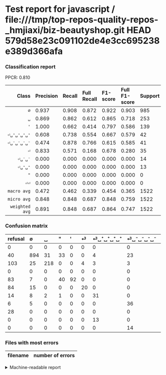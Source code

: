 # Test report for javascript / file:///tmp/top-repos-quality-repos-_hmjiaxi/biz-beautyshop.git HEAD 579d58e23c091102de4e3cc695238e389d366afa

### Classification report

PPCR: 0.810

| Class | Precision | Recall | Full Recall | F1-score | Full F1-score | Support | Full Support | PPCR |
|------:|:----------|:-------|:------------|:---------|:---------|:--------|:-------------|:-----|
| `∅` | 0.937| 0.908| 0.872| 0.922| 0.903| 985| 1025| 0.961 |
| `␣` | 0.869| 0.862| 0.612| 0.865| 0.718| 253| 356| 0.711 |
| `'` | 1.000| 0.662| 0.414| 0.797| 0.586| 139| 222| 0.626 |
| `⏎␣⁺␣⁺␣⁺␣⁺` | 0.608| 0.738| 0.554| 0.667| 0.579| 42| 56| 0.750 |
| `⏎␣⁻␣⁻␣⁻␣⁻` | 0.474| 0.878| 0.766| 0.615| 0.585| 41| 47| 0.872 |
| `⏎` | 0.833| 0.571| 0.168| 0.678| 0.280| 35| 119| 0.294 |
| `⏎␣⁻␣⁻` | 0.000| 0.000| 0.000| 0.000| 0.000| 14| 14| 1.000 |
| `⏎␣⁺␣⁺` | 0.000| 0.000| 0.000| 0.000| 0.000| 13| 13| 1.000 |
| `"` | 0.000| 0.000| 0.000| 0.000| 0.000| 0| 0| 0.000 |
| `⏎⏎` | 0.000| 0.000| 0.000| 0.000| 0.000| 0| 28| 0.000 |
| `macro avg` | 0.472| 0.462| 0.339| 0.454| 0.365| 1522| 1880| 0.810 |
| `micro avg` | 0.848| 0.848| 0.687| 0.848| 0.759| 1522| 1880| 0.810 |
| `weighted avg` | 0.891| 0.848| 0.687| 0.864| 0.747| 1522| 1880| 0.810 |

### Confusion matrix

|refusal|  ∅| ␣| "| '| ⏎| ⏎␣⁺␣⁺␣⁺␣⁺| ⏎␣⁻␣⁻␣⁻␣⁻| ⏎⏎| ⏎␣⁺␣⁺| ⏎␣⁻␣⁻| 
|:---|:---|:---|:---|:---|:---|:---|:---|:---|:---|:---|
|0 |0 |0 |0 |0 |0 |0 |0 |0 |0 |0 |
|40 |894 |31 |33 |0 |0 |4 |23 |0 |0 |0 |
|103 |25 |218 |0 |0 |4 |3 |3 |0 |0 |0 |
|0 |0 |0 |0 |0 |0 |0 |0 |0 |0 |0 |
|83 |7 |0 |40 |92 |0 |0 |0 |0 |0 |0 |
|84 |15 |0 |0 |0 |20 |0 |0 |0 |0 |0 |
|14 |8 |2 |1 |0 |0 |31 |0 |0 |0 |0 |
|6 |5 |0 |0 |0 |0 |0 |36 |0 |0 |0 |
|28 |0 |0 |0 |0 |0 |0 |0 |0 |0 |0 |
|0 |0 |0 |0 |0 |0 |13 |0 |0 |0 |0 |
|0 |0 |0 |0 |0 |0 |0 |14 |0 |0 |0 |

### Files with most errors

| filename | number of errors|
|:----:|:-----|

<details>
    <summary>Machine-readable report</summary>
```json
{
  "cl_report": {"\"": {"f1-score": 0.0, "precision": 0.0, "recall": 0.0, "support": 0}, "\u0027": {"f1-score": 0.7965367965367965, "precision": 1.0, "recall": 0.6618705035971223, "support": 139}, "macro avg": {"f1-score": 0.4543758351963699, "precision": 0.47204934957678873, "recall": 0.461871738585809, "support": 1522}, "micro avg": {"f1-score": 0.8482260183968463, "precision": 0.8482260183968463, "recall": 0.8482260183968463, "support": 1522}, "weighted avg": {"f1-score": 0.8638871296820669, "precision": 0.8908702347708207, "recall": 0.8482260183968463, "support": 1522}, "\u2205": {"f1-score": 0.9221248066013409, "precision": 0.9371069182389937, "recall": 0.9076142131979695, "support": 985}, "\u23ce": {"f1-score": 0.6779661016949152, "precision": 0.8333333333333334, "recall": 0.5714285714285714, "support": 35}, "\u23ce\u23ce": {"f1-score": 0.0, "precision": 0.0, "recall": 0.0, "support": 0}, "\u23ce\u2423\u207a\u2423\u207a": {"f1-score": 0.0, "precision": 0.0, "recall": 0.0, "support": 13}, "\u23ce\u2423\u207a\u2423\u207a\u2423\u207a\u2423\u207a": {"f1-score": 0.6666666666666666, "precision": 0.6078431372549019, "recall": 0.7380952380952381, "support": 42}, "\u23ce\u2423\u207b\u2423\u207b": {"f1-score": 0.0, "precision": 0.0, "recall": 0.0, "support": 14}, "\u23ce\u2423\u207b\u2423\u207b\u2423\u207b\u2423\u207b": {"f1-score": 0.6153846153846154, "precision": 0.47368421052631576, "recall": 0.8780487804878049, "support": 41}, "\u2423": {"f1-score": 0.8650793650793651, "precision": 0.8685258964143426, "recall": 0.8616600790513834, "support": 253}},
  "cl_report_full": {"\"": {"f1-score": 0.0, "precision": 0.0, "recall": 0.0, "support": 0}, "\u0027": {"f1-score": 0.5859872611464968, "precision": 1.0, "recall": 0.4144144144144144, "support": 222}, "macro avg": {"f1-score": 0.36522859119441387, "precision": 0.47204934957678873, "recall": 0.33865651891981274, "support": 1880}, "micro avg": {"f1-score": 0.7589653145208701, "precision": 0.8482260183968463, "recall": 0.6867021276595745, "support": 1880}, "weighted avg": {"f1-score": 0.7474045226441889, "precision": 0.8761696013649748, "recall": 0.6867021276595745, "support": 1880}, "\u2205": {"f1-score": 0.9034866093986863, "precision": 0.9371069182389937, "recall": 0.8721951219512195, "support": 1025}, "\u23ce": {"f1-score": 0.2797202797202798, "precision": 0.8333333333333334, "recall": 0.16806722689075632, "support": 119}, "\u23ce\u23ce": {"f1-score": 0.0, "precision": 0.0, "recall": 0.0, "support": 28}, "\u23ce\u2423\u207a\u2423\u207a": {"f1-score": 0.0, "precision": 0.0, "recall": 0.0, "support": 13}, "\u23ce\u2423\u207a\u2423\u207a\u2423\u207a\u2423\u207a": {"f1-score": 0.5794392523364487, "precision": 0.6078431372549019, "recall": 0.5535714285714286, "support": 56}, "\u23ce\u2423\u207b\u2423\u207b": {"f1-score": 0.0, "precision": 0.0, "recall": 0.0, "support": 14}, "\u23ce\u2423\u207b\u2423\u207b\u2423\u207b\u2423\u207b": {"f1-score": 0.5853658536585366, "precision": 0.47368421052631576, "recall": 0.7659574468085106, "support": 47}, "\u2423": {"f1-score": 0.7182866556836903, "precision": 0.8685258964143426, "recall": 0.6123595505617978, "support": 356}},
  "ppcr": 0.8095744680851064
}
```
</details>

